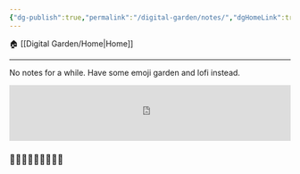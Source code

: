 ```yaml
---
{"dg-publish":true,"permalink":"/digital-garden/notes/","dgHomeLink":true,"dgPassFrontmatter":false}
---
```



🏠 [[Digital Garden/Home|Home]]
____

No notes for a while. Have some emoji garden and lofi instead.

<iframe src="https://tunein.com/embed/player/s309442/"style="width:100%; height:100px;" scrolling="yes" frameborder="yes"></iframe>

### 🌱🌻🌱🌿🌺🌿🍀🌸🌱